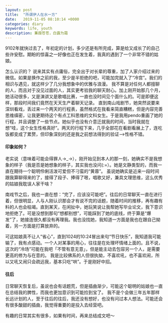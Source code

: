 ```yaml
---
layout: post
title:  "所谓伊人在水一方"
date:   2019-11-05 08:10:14 +0000
categories: diary
keywords: life, youth
description: 蒹葭苍苍，白露为霜
---
```


9102年就快过去了，年初定的计划，多少还是有所完成，算是给又成长了的自己些许安慰。期盼的惊喜之一好像也正在发生着，我真的遇到了一个非常不错的姑娘。

怎么认识的？
说来其实有点庸俗，完全出于对长辈的尊重，加了人家介绍过来的微信。如果是换作之前的我，至少是半拒绝的吧，可能加完就入了“冷宫”。我们的相识与遇见，就这样少了几分我想象中的优雅与浪漫。
我不算是对任何人都擅聊的人，而且对于没见过面的人，其实更考验我的聊天耐心。加上刚开始那几个月，她活动很多，又是演讲又是歌唱比赛，一直也没时间见个面什么的。可是即便这样，那段时间我们竟然在天天生产着聊天记录。
直到南山戏剧节，她突然说要来深圳看戏，丢过来一个两天的行程表，虽然格式在我看来简直糟糕，但是内容完善思维缜密，让我更期待这个有点工科思维的文科女生。于是我用pendo重画了她的行程，并且调整了一些节点。她似乎也没有介意迁就我的时间，当时我就在想“哇，这个女生性格真好”。两天的行程下来，几乎全部花在看剧看展上了，连吃饭都变成了累赘，但印象深刻的还是我之前想法得到的验证—>性格不错。

#### 印象如何？
老实说（意味着可能会得罪人→_→），刚开始见到本人的那一刻，她确实不是我想象的样子（我是否是她想象的样子，其实我也没问(:=）。她是文静类型的，而我一直在期待一个聪明伶俐活泼可爱但不刁蛮的“黄蓉”。
虽说她确实是近来一段时间跟我算聊得来的了，接得了段子、捧得了哏，唱歌又好，兼具文理思维，这么优秀的姑娘我耽误人家干啥？

南戏节之后，我也一直在想：“完了，应该没可能吧”。往后的日常聊天一直在进行着，但很明显，人与人刚认识那会才有说不完的话题，随着时间的推移，再有趣有料的人也会枯竭。直到某天，在闲扯中，她玩笑说让我帮她写毕业论文，我下意识地拒绝了。可是没想到那句“想都别想”，可能踩到了她的底线，终于算是“爆发”了，她接连很久都没有再理我。我也没找她，我知道一方面是我也在跟自己拗着，另一方面是打算放弃的。

可这姑娘真不让人“省心”，直到1024的10:24冒出来句“节日快乐”，我知道我可能输了，我有点感动。一个人对某事的用心，往往是在处理坏情绪上面的。且不说，这次的“冷场”可能在我吧「不管有意无意」，但是能主动去包容另一个人，是需要更高的修为与在意的。
我是比较佛系的人但很执拗，不喜欢吼，也不喜欢闹，所以又吼又闹只会疏远我，基本只吃“哄”。于是刚好中招。

#### 往后
日常聊天恢复后，虽说也会有话题荒，但是插曲渐少，可能这个聪明的姑娘也一直在总结我的脾性，而我也更加意识到可能捡到宝了。
我不是个会做三年五年那样长远计划的人，至于往后的往后，我还没有想好，也没有问过本人想法。可能还会有很多酸甜的插曲，我觉得重要的是投入去经营吧。

有趣的日常其实有很多，如果有时间，再来总结成文吧～